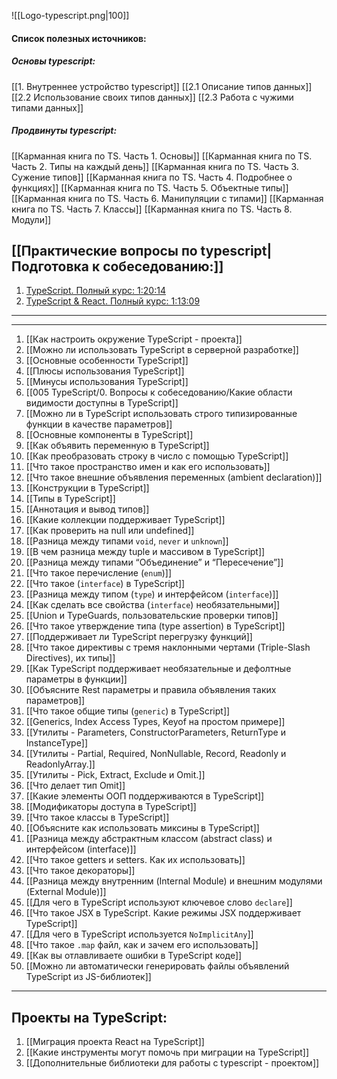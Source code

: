 ![[Logo-typescript.png|100]]

#### Список полезных источников:

##### Основы typescript:
[[1. Внутреннее устройство typescript]]
[[2.1 Описание типов данных]]
[[2.2 Использование своих типов данных]]
[[2.3 Работа с чужими типами данных]]

##### Продвинуты typescript:
[[Карманная книга по TS. Часть 1. Основы]]
[[Карманная книга по TS. Часть 2. Типы на каждый день]]
[[Карманная книга по TS. Часть 3. Сужение типов]]
[[Карманная книга по TS. Часть 4. Подробнее о функциях]]
[[Карманная книга по TS. Часть 5. Объектные типы]]
[[Карманная книга по TS. Часть 6. Манипуляции с типами]]
[[Карманная книга по TS. Часть 7. Классы]]
[[Карманная книга по TS. Часть 8. Модули]]

## [[Практические вопросы по typescript|Подготовка к собеседованию:]]

1. [TypeScript. Полный курс: 1:20:14](https://www.youtube.com/watch?v=5QnZ9AyDW6c&list=PLNkWIWHIRwMFKmmIPVaCPpusgloMMgxN2&index=10)
2. [TypeScript & React. Полный курс: 1:13:09](https://www.youtube.com/watch?v=xL-a5Tox7Qw&list=PLNkWIWHIRwMFKmmIPVaCPpusgloMMgxN2&index=11)

___
____

1. [[Как настроить окружение TypeScript - проекта]]
2. [[Можно ли использовать TypeScript в серверной разработке]]
3. [[Основные особенности TypeScript]]
4. [[Плюсы использования TypeScript]]
5. [[Минусы использования TypeScript]]
6. [[005 TypeScript/0. Вопросы к собеседованию/Какие области видимости доступны в TypeScript]]
7. [[Можно ли в TypeScript использовать строго типизированные функции в качестве параметров]]
8. [[Основные компоненты в TypeScript]]
9. [[Как объявить переменную в TypeScript]]
10. [[Как преобразовать строку в число с помощью TypeScript]]
11. [[Что такое пространство имен и как его использовать]]
12. [[Что такое внешние объявления переменных (ambient declaration)]]
13. [[Конструкции в TypeScript]]
14. [[Типы в TypeScript]]
15. [[Аннотация и вывод типов]]
16. [[Какие коллекции поддерживает TypeScript]]
17. [[Как проверить на null или undefined]]
18. [[Разница между типами `void`, `never` и `unknown`]]
19. [[В чем разница между tuple и массивом в TypeScript]]
20. [[Разница между типами “Объединение” и “Пересечение”]]
21. [[Что такое перечисление (`enum`)]]
22. [[Что такое (`interface`) в TypeScript]]
23. [[Разница между типом (`type`) и интерфейсом (`interface`)]]
24. [[Как сделать все свойства (`interface`) необязательными]]
25. [[Union и TypeGuards, пользовательские проверки типов]]
26. [[Что такое утверждение типа (type assertion) в TypeScript]]
27. [[Поддерживает ли TypeScript перегрузку функций]]
28. [[Что такое директивы с тремя наклонными чертами (Triple-Slash Directives), их типы]]
29. [[Как TypeScript поддерживает необязательные и дефолтные параметры в функции]]
30. [[Объясните Rest параметры и правила объявления таких параметров]]
31. [[Что такое общие типы (`generic`) в TypeScript]]
32. [[Generics, Index Access Types, Keyof на простом примере]]
33. [[Утилиты - Parameters, ConstructorParameters, ReturnType и InstanceType]]
34. [[Утилиты - Partial, Required, NonNullable, Record, Readonly и ReadonlyArray.]]
35. [[Утилиты - Pick, Extract, Exclude и Omit.]]
36. [[Что делает тип Omit]]
37. [[Какие элементы ООП поддерживаются в TypeScript]]
38. [[Модификаторы доступа в TypeScript]]
39. [[Что такое классы в TypeScript]]
40. [[Объясните как использовать миксины в TypeScript]]
41. [[Разница между абстрактным классом (abstract class) и интерфейсом (interface)]]
42. [[Что такое getters и setters. Как их использовать]]
43. [[Что такое декораторы]]
44. [[Разница между внутренним (Internal Module) и внешним модулями (External Module)]]
45. [[Для чего в TypeScript используют ключевое слово `declare`]]
46. [[Что такое JSX в TypeScript. Какие режимы JSX поддерживает TypeScript]]
47. [[Для чего в TypeScript используется `NoImplicitAny`]]
48. [[Что такое `.map` файл, как и зачем его использовать]]
49. [[Как вы отлавливаете ошибки в TypeScript коде]]
50. [[Можно ли автоматически генерировать файлы объявлений TypeScript из JS-библиотек]]

___
## Проекты на TypeScript:

1. [[Миграция проекта React на TypeScript]]
2. [[Какие инструменты могут помочь при миграции на TypeScript]]
3. [[Дополнительные библиотеки для работы с typescript - проектом]]

